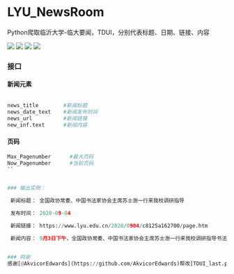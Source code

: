 # LYU_NewsRoom
Python爬取临沂大学-临大要闻，TDUI，分别代表标题、日期、链接、内容

![](https://img.shields.io/badge/Developer-Mondayice%2FTianming-blue)  ![](https://img.shields.io/badge/Language-Python-brightgreen)  ![](https://img.shields.io/badge/Version-v0.0.1-orange)  ![](https://img.shields.io/badge/Base%20on-PyQt5-green?style=flat&logo=qt)





### 接口
#### 新闻元素

```python

news_title        #新闻标题
news_date_text    #新闻发布时间
news_url          #新闻链接
new_inf.text      #新闻内容
```

#### 页码
```python
Max_Pagenumber      #最大页码
Now_Pagenumber      #当前页码
``


### 输出实例：

 新闻标题： 全国政协常委、中国书法家协会主席苏士澍一行来我校调研指导 

 发布时间： 2020-09-04 

 新闻链接： https://www.lyu.edu.cn/2020/0904/c8125a162700/page.htm 

 新闻内容： 9月3日下午，全国政协常委、中国书法家协会主席苏士澍一行来我校调研指导书法学专业建设工作，我校党委委员、副校长张立富会见了苏士澍一行，并在校友中心会议室举行座谈。中国书法出版传媒董事长、总经理李有来，中国书法报社、中国书法杂志社社长、总编朱培尔，中央电视台书画家协会副主席兼秘书长楼建军，中央电视台编导王淳晨，中国书法传媒策划部主任王紫琛，山东省书法家协会主席顾亚龙，山东省书法家协会常务副主席孟鸿声，临沂市委宣传部副部长王永凤，临沂市文联党组书记、主席刘思通等陪同考察并出席座谈会。座谈会由我校宣传部部长、新闻中心主任白金山主持。苏士澍听取了我校书法学专业建设情况汇报，参观了张寿民书法艺术馆、中小学书法教育研究中心、美术学院师生书法展，深入课堂与书法学专业师生亲切交流。他对我校书法学人才培养给予充分肯定，指出，临沂市是书圣故里，书法文化源远流长。临沂大学充分利用显著的书法文化优势，注重中华书法艺术的传承，在弘扬汉字文化、培养书法人才方面作了大量卓有成效的工作。希望临沂大学充分汲取经典书法的精华养分，传播书法艺术魅力，传承书法艺术瑰宝；要注重书法学专业的师资培养，造就一支德艺双馨、结构合理的教师队伍；要将书法艺术扎根基层，从群众中汲取创作源泉和动力，带动更多人“写好中国字，做好中国人”，让书法艺术代代相传，更好地传承中华民族优秀文化，增强文化自信。张立富对苏士澍一行的到访表示热烈欢迎，对中国书法家协会、省市书法家协会对我校工作的关心支持表示衷心感谢，介绍了学校发展情况。他表示，临沂大学始终把传承弘扬优秀传统文化作为重要使命，开设了书法学专业，培养了一大批优秀人才。苏主席作为我校客座教授，对我校书法学专业建设给予了精心指导和亲切关怀，市委市政府积极支持我校书法学专业建设。学校将继续发挥地域优势，加大书法教育工作力度，把临沂大学的书法专业办出特色、办出影响、办成一流，为传承中华优秀传统文化、擦亮临沂书法名城这张名片作出积极贡献。座谈会上，美术学院院长尹德辉汇报了书法学专业建设情况。学校党委办公室、宣传部、教务处负责人和美术学院师生代表参加活动。责任编辑：房霞


### 鸣谢
感谢[@AkvicorEdwards](https://github.com/AkvicorEdwards)帮改[TDUI_last.py](https://github.com/LengMingxuan/LYU_NewsRoom/blob/master/TDUI_last.py)代码

 

